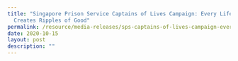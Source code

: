 ```yaml
---
title: "Singapore Prison Service Captains of Lives Campaign: Every Life Changed
  Creates Ripples of Good"
permalink: /resource/media-releases/sps-captains-of-lives-campaign-every-life-changed-creates-ripples-of-good
date: 2020-10-15
layout: post
description: ""
---
```

